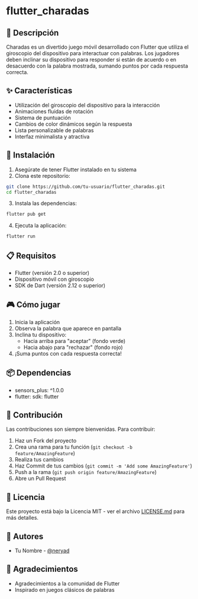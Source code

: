 # flutter_charadas

## 📱 Descripción

Charadas es un divertido juego móvil desarrollado con Flutter que utiliza el giroscopio del dispositivo para interactuar con palabras. Los jugadores deben inclinar su dispositivo para responder si están de acuerdo o en desacuerdo con la palabra mostrada, sumando puntos por cada respuesta correcta.

## ✨ Características

- Utilización del giroscopio del dispositivo para la interacción
- Animaciones fluidas de rotación
- Sistema de puntuación
- Cambios de color dinámicos según la respuesta
- Lista personalizable de palabras
- Interfaz minimalista y atractiva

## 🚀 Instalación

1. Asegúrate de tener Flutter instalado en tu sistema
2. Clona este repositorio:

```bash
git clone https://github.com/tu-usuario/flutter_charadas.git
cd flutter_charadas
```

3. Instala las dependencias:

```bash
flutter pub get
```

4. Ejecuta la aplicación:

```bash
flutter run
```

## 📋 Requisitos

- Flutter (versión 2.0 o superior)
- Dispositivo móvil con giroscopio
- SDK de Dart (versión 2.12 o superior)

## 🎮 Cómo jugar

1. Inicia la aplicación
2. Observa la palabra que aparece en pantalla
3. Inclina tu dispositivo:
   - Hacia arriba para "aceptar" (fondo verde)
   - Hacia abajo para "rechazar" (fondo rojo)
4. ¡Suma puntos con cada respuesta correcta!

## 📦 Dependencias

- sensors_plus: ^1.0.0
- flutter: sdk: flutter

## 🤝 Contribución

Las contribuciones son siempre bienvenidas. Para contribuir:

1. Haz un Fork del proyecto
2. Crea una rama para tu función (`git checkout -b feature/AmazingFeature`)
3. Realiza tus cambios
4. Haz Commit de tus cambios (`git commit -m 'Add some AmazingFeature'`)
5. Push a la rama (`git push origin feature/AmazingFeature`)
6. Abre un Pull Request

## 📄 Licencia

Este proyecto está bajo la Licencia MIT - ver el archivo [LICENSE.md](LICENSE.md) para más detalles.

## 👥 Autores

- Tu Nombre - [@neryad](https://github.com/neryad)

## 🙏 Agradecimientos

- Agradecimientos a la comunidad de Flutter
- Inspirado en juegos clásicos de palabras
